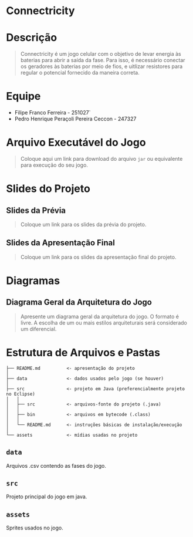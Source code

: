 # Connectricity

# Descrição

> Connectricity é um jogo celular com o objetivo de levar energia às baterias para abrir a saída da fase. Para isso, é necessário conectar os geradores às baterias por meio de fios, e uitlizar resistores para regular o potencial fornecido da maneira correta.

# Equipe
* Filipe Franco Ferreira - 251027`
* Pedro Henrique Peraçoli Pereira Ceccon - 247327

# Arquivo Executável do Jogo

> Coloque aqui um link para download do arquivo `jar` ou equivalente para execução do seu jogo.

# Slides do Projeto

## Slides da Prévia
> Coloque um link para os slides da prévia do projeto.

## Slides da Apresentação Final
> Coloque um link para os slides da apresentação final do projeto.

# Diagramas

## Diagrama Geral da Arquitetura do Jogo

> Apresente um diagrama geral da arquitetura do jogo. O formato é livre. A escolha de um ou mais estilos arquiteturais será considerado um diferencial.

# Estrutura de Arquivos e Pastas

~~~
├── README.md          <- apresentação do projeto
│
├── data               <- dados usados pelo jogo (se houver)
│
├── src                <- projeto em Java (preferencialmente projeto no Eclipse)
│   │
│   ├── src            <- arquivos-fonte do projeto (.java)
│   │
│   ├── bin            <- arquivos em bytecode (.class)
│   │
│   └── README.md      <- instruções básicas de instalação/execução
│
└── assets             <- mídias usadas no projeto
~~~


## `data`

Arquivos .csv contendo as fases do jogo.

## `src`

Projeto principal do jogo em java.

## `assets`

Sprites usados no jogo.

